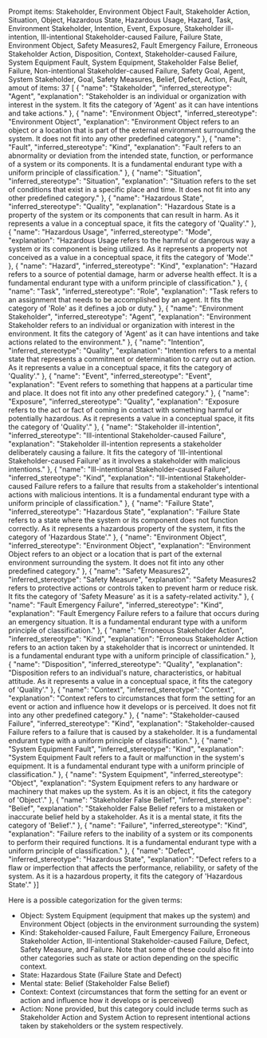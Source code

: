 Prompt items: 
Stakeholder, Environment Object Fault, Stakeholder Action, Situation, Object, Hazardous State, Hazardous Usage, Hazard, Task, Environment Stakeholder, Intention, Event, Exposure, Stakeholder ill-intention, Ill-intentional Stakeholder-caused Failure, Failure State, Environment Object, Safety Measures2, Fault Emergency Failure, Erroneous Stakeholder Action, Disposition, Context, Stakeholder-caused Failure, System Equipment Fault, System Equipment, Stakeholder False Belief, Failure, Non-intentional Stakeholder-caused Failure, Safety Goal, Agent, System Stakeholder, Goal, Safety Measures, Belief, Defect, Action, Fault, 
amout of items: 37
 [
{
    "name": "Stakeholder",
    "inferred_stereotype": "Agent",
    "explanation": "Stakeholder is an individual or organization with interest in the system. It fits the category of 'Agent' as it can have intentions and take actions."
},
{
    "name": "Environment Object",
    "inferred_stereotype": "Environment Object",
    "explanation": "Environment Object refers to an object or a location that is part of the external environment surrounding the system. It does not fit into any other predefined category."
},
{
    "name": "Fault",
    "inferred_stereotype": "Kind",
    "explanation": "Fault refers to an abnormality or deviation from the intended state, function, or performance of a system or its components. It is a fundamental endurant type with a uniform principle of classification."
},
{
    "name": "Situation",
    "inferred_stereotype": "Situation",
    "explanation": "Situation refers to the set of conditions that exist in a specific place and time. It does not fit into any other predefined category."
},
{
    "name": "Hazardous State",
    "inferred_stereotype": "Quality",
    "explanation": "Hazardous State is a property of the system or its components that can result in harm. As it represents a value in a conceptual space, it fits the category of 'Quality'."
},
{
    "name": "Hazardous Usage",
    "inferred_stereotype": "Mode",
    "explanation": "Hazardous Usage refers to the harmful or dangerous way a system or its component is being utilized. As it represents a property not conceived as a value in a conceptual space, it fits the category of 'Mode'."
},
{
    "name": "Hazard",
    "inferred_stereotype": "Kind",
    "explanation": "Hazard refers to a source of potential damage, harm or adverse health effect. It is a fundamental endurant type with a uniform principle of classification."
},
{
    "name": "Task",
    "inferred_stereotype": "Role",
    "explanation": "Task refers to an assignment that needs to be accomplished by an agent. It fits the category of 'Role' as it defines a job or duty."
},
{
    "name": "Environment Stakeholder",
    "inferred_stereotype": "Agent",
    "explanation": "Environment Stakeholder refers to an individual or organization with interest in the environment. It fits the category of 'Agent' as it can have intentions and take actions related to the environment."
},
{
    "name": "Intention",
    "inferred_stereotype": "Quality",
    "explanation": "Intention refers to a mental state that represents a commitment or determination to carry out an action. As it represents a value in a conceptual space, it fits the category of 'Quality'."
},
{
    "name": "Event",
    "inferred_stereotype": "Event",
    "explanation": "Event refers to something that happens at a particular time and place. It does not fit into any other predefined category."
},
{
    "name": "Exposure",
    "inferred_stereotype": "Quality",
    "explanation": "Exposure refers to the act or fact of coming in contact with something harmful or potentially hazardous. As it represents a value in a conceptual space, it fits the category of 'Quality'."
},
{
    "name": "Stakeholder ill-intention",
    "inferred_stereotype": "Ill-intentional Stakeholder-caused Failure",
    "explanation": "Stakeholder ill-intention represents a stakeholder deliberately causing a failure. It fits the category of 'Ill-intentional Stakeholder-caused Failure' as it involves a stakeholder with malicious intentions."
},
{
    "name": "Ill-intentional Stakeholder-caused Failure",
    "inferred_stereotype": "Kind",
    "explanation": "Ill-intentional Stakeholder-caused Failure refers to a failure that results from a stakeholder's intentional actions with malicious intentions. It is a fundamental endurant type with a uniform principle of classification."
},
{
    "name": "Failure State",
    "inferred_stereotype": "Hazardous State",
    "explanation": "Failure State refers to a state where the system or its component does not function correctly. As it represents a hazardous property of the system, it fits the category of 'Hazardous State'."
},
{
    "name": "Environment Object",
    "inferred_stereotype": "Environment Object",
    "explanation": "Environment Object refers to an object or a location that is part of the external environment surrounding the system. It does not fit into any other predefined category."
},
{
    "name": "Safety Measures2",
    "inferred_stereotype": "Safety Measure",
    "explanation": "Safety Measures2 refers to protective actions or controls taken to prevent harm or reduce risk. It fits the category of 'Safety Measure' as it is a safety-related activity."
},
{
    "name": "Fault Emergency Failure",
    "inferred_stereotype": "Kind",
    "explanation": "Fault Emergency Failure refers to a failure that occurs during an emergency situation. It is a fundamental endurant type with a uniform principle of classification."
},
{
    "name": "Erroneous Stakeholder Action",
    "inferred_stereotype": "Kind",
    "explanation": "Erroneous Stakeholder Action refers to an action taken by a stakeholder that is incorrect or unintended. It is a fundamental endurant type with a uniform principle of classification."
},
{
    "name": "Disposition",
    "inferred_stereotype": "Quality",
    "explanation": "Disposition refers to an individual's nature, characteristics, or habitual attitude. As it represents a value in a conceptual space, it fits the category of 'Quality'."
},
{
    "name": "Context",
    "inferred_stereotype": "Context",
    "explanation": "Context refers to circumstances that form the setting for an event or action and influence how it develops or is perceived. It does not fit into any other predefined category."
},
{
    "name": "Stakeholder-caused Failure",
    "inferred_stereotype": "Kind",
    "explanation": "Stakeholder-caused Failure refers to a failure that is caused by a stakeholder. It is a fundamental endurant type with a uniform principle of classification."
},
{
    "name": "System Equipment Fault",
    "inferred_stereotype": "Kind",
    "explanation": "System Equipment Fault refers to a fault or malfunction in the system's equipment. It is a fundamental endurant type with a uniform principle of classification."
},
{
    "name": "System Equipment",
    "inferred_stereotype": "Object",
    "explanation": "System Equipment refers to any hardware or machinery that makes up the system. As it is an object, it fits the category of 'Object'."
},
{
    "name": "Stakeholder False Belief",
    "inferred_stereotype": "Belief",
    "explanation": "Stakeholder False Belief refers to a mistaken or inaccurate belief held by a stakeholder. As it is a mental state, it fits the category of 'Belief'."
},
{
    "name": "Failure",
    "inferred_stereotype": "Kind",
    "explanation": "Failure refers to the inability of a system or its components to perform their required functions. It is a fundamental endurant type with a uniform principle of classification."
},
{
    "name": "Defect",
    "inferred_stereotype": "Hazardous State",
    "explanation": "Defect refers to a flaw or imperfection that affects the performance, reliability, or safety of the system. As it is a hazardous property, it fits the category of 'Hazardous State'."
}]

Here is a possible categorization for the given terms:

* Object: System Equipment (equipment that makes up the system) and Environment Object (objects in the environment surrounding the system)
* Kind: Stakeholder-caused Failure, Fault Emergency Failure, Erroneous Stakeholder Action, Ill-intentional Stakeholder-caused Failure, Defect, Safety Measure, and Failure. Note that some of these could also fit into other categories such as state or action depending on the specific context.
* State: Hazardous State (Failure State and Defect)
* Mental state: Belief (Stakeholder False Belief)
* Context: Context (circumstances that form the setting for an event or action and influence how it develops or is perceived)
* Action: None provided, but this category could include terms such as Stakeholder Action and System Action to represent intentional actions taken by stakeholders or the system respectively.
